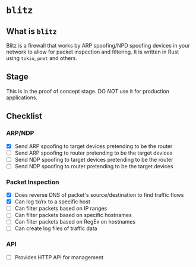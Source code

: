 # `blitz`

## What is `blitz`

Blitz is a firewall that works by ARP spoofing/NPD spoofing devices in your network to allow for packet inspection and filtering. 
It is written in Rust using `tokio`, `pnet` and others.

## Stage

This is in the proof of concept stage. DO *NOT* use it for production applications.

## Checklist

### ARP/NDP

- [x] Send ARP spoofing to target devices pretending to be the router
- [ ] Send ARP spoofing to router pretending to be the target devices
- [ ] Send NDP spoofing to target devices pretending to be the router
- [ ] Send NDP spoofing to router pretending to be the target devices

### Packet Inspection

- [x] Does reverse DNS of packet's source/destination to find traffic flows
- [x] Can log tx/rx to a specific host
- [ ] Can filter packets based on IP ranges
- [ ] Can filter packets based on specific hostnames
- [ ] Can filter packets based on RegEx on hostnames
- [ ] Can create log files of traffic data

### API

- [ ] Provides HTTP API for management
